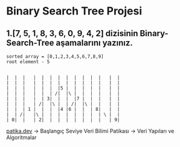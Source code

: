 # Binary Search Tree Projesi

## 1.[7, 5, 1, 8, 3, 6, 0, 9, 4, 2] dizisinin Binary-Search-Tree aşamalarını yazınız.

```
sorted array = [0,1,2,3,4,5,6,7,8,9]
root element - 5


|  |  |   |  |  |  |  |  |  |  |  |   |  |
|  |  |   |  |  |  |  |  |  |  |  |   |  |
|  |  |   |  |  |  |5 |  |  |  |  |   |  |
|  |  |   |  |  | /|  |\ |  |  |  |   |  |
|  |  |   |  | 3|  |  |  |7 |  |  |   |  |
|  |  |   | /|  |\ |  | /|  |\ |  |   |  |
|  |  | 1 |  |  |  |4 |6 |  |  | 8|   |  |
|  | /|   |\ |  |  |  |  |  |  |  | \ |  |
| 0|  |   | 2|  |  |  |  |  |  |  |   | 9|

```


[patika.dev](https://app.patika.dev/) -> Başlangıç Seviye Veri Bilimi Patikası -> Veri Yapıları ve Algoritmalar